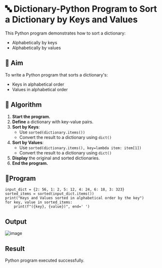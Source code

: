 # 🔤 Dictionary-Python Program to Sort a Dictionary by Keys and Values

This Python program demonstrates how to sort a dictionary:
- Alphabetically by keys
- Alphabetically by values


## 🎯 Aim

To write a Python program that sorts a dictionary's:
- Keys in alphabetical order
- Values in alphabetical order



## 🧠 Algorithm

1. **Start the program.**
2. **Define** a dictionary with key-value pairs.
3. **Sort by Keys**:
   - Use `sorted(dictionary.items())`
   - Convert the result to a dictionary using `dict()`
4. **Sort by Values**:
   - Use `sorted(dictionary.items(), key=lambda item: item[1])`
   - Convert the result to a dictionary using `dict()`
5. **Display** the original and sorted dictionaries.
6. **End the program.**



## 🧪Program
```
input_dict = {2: 56, 1: 2, 5: 12, 4: 24, 6: 18, 3: 323}
sorted_items = sorted(input_dict.items())
print("Keys and Values sorted in alphabetical order by the key")
for key, value in sorted_items:
    print(f"({key}, {value})", end=' ')
```
##  Output

![image](https://github.com/user-attachments/assets/0c4863cf-0ebd-41d0-8b1e-7393ed514e72)


## Result

Python program executed successfully.

